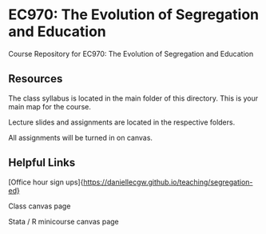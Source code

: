 # EC970: The Evolution of Segregation and Education
Course Repository for EC970: The Evolution of Segregation and Education

## Resources
The class syllabus is located in the main folder of this directory. This is your main map for the course.

Lecture slides and assignments are located in the respective folders. 

All assignments will be turned in on canvas.

## Helpful Links

[Office hour sign ups]{https://daniellecgw.github.io/teaching/segregation-ed}

Class canvas page

Stata / R minicourse canvas page
